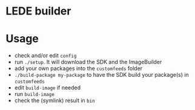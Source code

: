 # LEDE builder

# Usage
- check and/or edit `config`
- run `./setup`. It will download the SDK and the ImageBuilder
- add your own packages into the `customfeeds` folder
- `./build-package my-package` to have the SDK build your package(s) in `customfeeds`
- edit `build-image` if needed
- run `build-image`
- check the (symlink) result in `bin`
